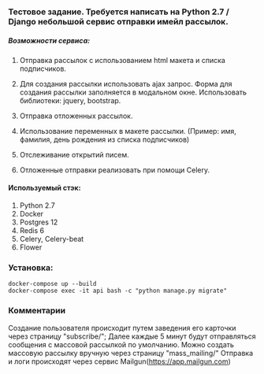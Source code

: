 ### Тестовое задание. Требуется написать на Python 2.7 / Django небольшой сервис отправки имейл рассылок.

##### Возможности сервиса:

1. Отправка рассылок с использованием html макета и списка подписчиков.

2. Для создания рассылки использовать ajax запрос. Форма для создания рассылки заполняется в модальном окне.
   Использовать библиотеки: jquery, bootstrap.

3. Отправка отложенных рассылок.

4. Использование переменных в макете рассылки. (Пример: имя, фамилия, день рождения из списка подписчиков)

5. Отслеживание открытий писем.

6. Отложенные отправки реализовать при помощи Celery.

#### Используемый стэк:

1. Python 2.7
2. Docker
3. Postgres 12
4. Redis 6
5. Celery, Celery-beat
6. Flower

### Установка:

```
docker-compose up --build
docker-compose exec -it api bash -c "python manage.py migrate"
```

### Комментарии

Создание пользователя происходит путем заведения его карточки через страницу "subscribe/";
Далее каждые 5 минут будут отправляться сообщения с массовой рассылкой по умолчанию.
Можно создать массовую рассылку вручную через страницу "mass_mailing/"
Отправка и логи происходят через сервис Mailgun(https://app.mailgun.com)
